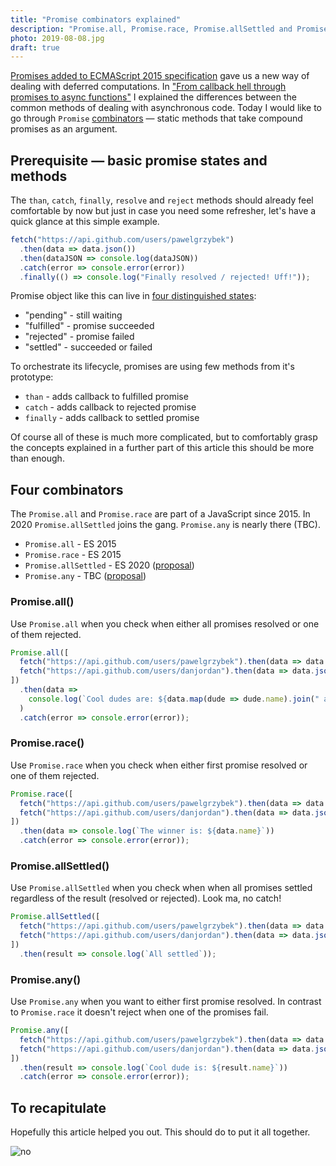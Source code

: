 ```yaml
---
title: "Promise combinators explained"
description: "Promise.all, Promise.race, Promise.allSettled and Promise.any help us a lot with operations on compound promises. Let me clarify the difference between them."
photo: 2019-08-08.jpg
draft: true
---
```


[Promises added to ECMAScript 2015 specification](https://www.ecma-international.org/ecma-262/6.0/#sec-promise-objects) gave us a new way of dealing with deferred computations. In ["From callback hell
through promises to
async functions"](https://pawelgrzybek.com/from-a-callback-hell-through-promises-to-async-functions/) I explained the differences between the common methods of dealing with asynchronous code. Today I would like to go through `Promise` [combinators](https://wiki.haskell.org/Combinator_pattern) — static methods that take compound promises as an argument.

## Prerequisite — basic promise states and methods

The `than`, `catch`, `finally`, `resolve` and `reject` methods should already feel comfortable by now but just in case you need some refresher, let's have a quick glance at this simple example.

```js
fetch("https://api.github.com/users/pawelgrzybek")
  .then(data => data.json())
  .then(dataJSON => console.log(dataJSON))
  .catch(error => console.error(error))
  .finally(() => console.log("Finally resolved / rejected! Uff!"));
```

Promise object like this can live in [four distinguished states](https://www.ecma-international.org/ecma-262/6.0/#sec-promise-objects):

- "pending" - still waiting
- "fulfilled" - promise succeeded
- "rejected" - promise failed
- "settled" - succeeded or failed

To orchestrate its lifecycle, promises are using few methods from it's prototype:

- `than` - adds callback to fulfilled promise
- `catch` - adds callback to rejected promise
- `finally` - adds callback to settled promise

Of course all of these is much more complicated, but to comfortably grasp the concepts explained in a further part of this article this should be more than enough.

## Four combinators

The `Promise.all` and `Promise.race` are part of a JavaScript since 2015. In 2020 `Promise.allSettled` joins the gang. `Promise.any` is nearly there (TBC).

- `Promise.all` - ES 2015
- `Promise.race` - ES 2015
- `Promise.allSettled` - ES 2020 ([proposal](https://github.com/tc39/proposal-promise-allSettled))
- `Promise.any` - TBC ([proposal](https://github.com/tc39/proposal-promise-any))

### Promise.all()

Use `Promise.all` when you check when either all promises resolved or one of them rejected.

```js
Promise.all([
  fetch("https://api.github.com/users/pawelgrzybek").then(data => data.json()),
  fetch("https://api.github.com/users/danjordan").then(data => data.json())
])
  .then(data =>
    console.log(`Cool dudes are: ${data.map(dude => dude.name).join(" and ")}`)
  )
  .catch(error => console.error(error));
```

### Promise.race()

Use `Promise.race` when you check when either first promise resolved or one of them rejected.

```js
Promise.race([
  fetch("https://api.github.com/users/pawelgrzybek").then(data => data.json()),
  fetch("https://api.github.com/users/danjordan").then(data => data.json())
])
  .then(data => console.log(`The winner is: ${data.name}`))
  .catch(error => console.error(error));
```

### Promise.allSettled()

Use `Promise.allSettled` when you check when when all promises settled regardless of the result (resolved or rejected). Look ma, no catch!

```js
Promise.allSettled([
  fetch("https://api.github.com/users/pawelgrzybek").then(data => data.json()),
  fetch("https://api.github.com/users/danjordan").then(data => data.json())
])
  .then(result => console.log(`All settled`));
```

### Promise.any()

Use `Promise.any` when you want to either first promise resolved. In contrast to `Promise.race` it doesn't reject when one of the promises fail.

```js
Promise.any([
  fetch("https://api.github.com/users/pawelgrzybek").then(data => data.json()),
  fetch("https://api.github.com/users/danjordan").then(data => data.json())
])
  .then(result => console.log(`Cool dude is: ${result.name}`))
  .catch(error => console.error(error));
```

## To recapitulate

Hopefully this article helped you out. This should do to put it all together.

![no](/photos/2019-08-08-2.jpg)
